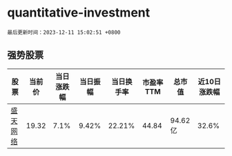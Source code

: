 # quantitative-investment

`最后更新时间：2023-12-11 15:02:51 +0800`

## 强势股票

|股票|当前价|当日涨跌幅|当日振幅|当日换手率|市盈率TTM|总市值|近10日涨跌幅|
|----|----|----|----|----|----|----|----|
|[盛天网络](https://xueqiu.com/S/SZ300494)|19.32|7.1%|9.42%|22.21%|44.84|94.62亿|32.6%|
